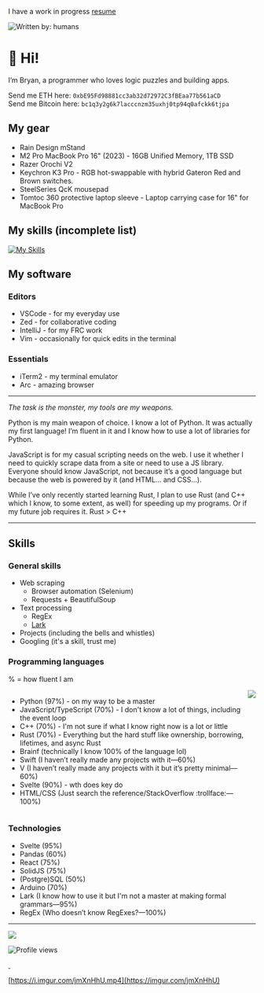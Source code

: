 <!-- I'm currently a high achooler looking for summer jobs/potential internships. Email me at [thatxliner at gmail dot com](mailto:thatxliner@gmail.com) -->

I have a work in progress [resume](https://thatxliner.github.io/resume/)

![Written by: humans](https://img.shields.io/badge/written_by-humans-limegreen)

# 👋 Hi!
I’m Bryan, a programmer who loves logic puzzles and building apps.

Send me ETH here: `0xbE95Fd98881cc3ab32d72972C3fBEaa77b561aCD`<br/>
Send me Bitcoin here: `bc1q3y2g6k7lacccnzm35uxhj0tp94q0afckk6tjpa`

## My gear

- Rain Design mStand
- M2 Pro MacBook Pro 16" (2023) - 16GB Unified Memory, 1TB SSD
- Razer Orochi V2
- Keychron K3 Pro - RGB hot-swappable with hybrid Gateron Red and Brown switches.
- SteelSeries QcK mousepad
- Tomtoc 360 protective laptop sleeve - Laptop carrying case for 16" for MacBook Pro

## My skills (incomplete list)

[![My Skills](https://skillicons.dev/icons?i=arduino,astro,atom,bootstrap,cpp,css,discord,git,github,html,js,md,py,raspberrypi,regex,rust,sass,sqlite,selenium,solidjs,svelte,tailwind,tauri,ts,vite)](https://skillicons.dev)

## My software

### Editors

- VSCode - for my everyday use
- Zed - for collaborative coding
- IntelliJ - for my FRC work
- Vim - occasionally for quick edits in the terminal

### Essentials

- iTerm2 - my terminal emulator
- Arc - amazing browser

- - - -
*The task is the monster, my tools are my weapons.*

Python is my main weapon of choice. I know a lot of Python. It was actually my first language! I’m fluent in it and I know how to use a lot of libraries for Python.

JavaScript is for my casual scripting needs on the web. I use it whether I need to quickly scrape data from a site or need to use a JS library. Everyone should know JavaScript, not because it’s a good language but because the web is powered by it (and HTML… and CSS…).

While I’ve only recently started learning Rust, I plan to use Rust (and C++ which I know, to some extent, as well) for speeding up my programs. Or if my future job requires it. Rust > C++
- - - -

## Skills



### General skills

- Web scraping
	- Browser automation (Selenium)
	- Requests + BeautifulSoup
- Text processing
	- RegEx
	- [Lark](https://github.com/lark-parser/lark)
- Projects (including the bells and whistles)
- Googling (it's a skill, trust me)

### Programming languages

% = how fluent I am
<div style="display: flex; justify-content: space-evenly;">
<ul>
<li>Python (97%) - on my way to be a master</li>
<li>JavaScript/TypeScript (70%) - I don't know a lot of things, including the event loop</li>
<li>C++ (70%) - I'm not sure if what I know right now is a lot or little</li>
<li>Rust (70%) - Everything but the hard stuff like ownership, borrowing, lifetimes, and async Rust</li>
<li>Brainf (technically I know 100% of the language lol)</li>
<li>Swift (I haven’t really made any projects with it—60%)</li>
<li>V (I haven’t really made any projects with it but it’s pretty minimal—60%)</li>
<li>Svelte (90%) - wth does key do</li>
<li>HTML/CSS (Just search the reference/StackOverflow :trollface:—100%)</li>
</ul>
<a style="float: right;" href="https://github.com/anuraghazra/github-readme-stats"><img src="https://github-readme-stats.vercel.app/api/top-langs/?username=ThatXliner&langs_count=8"/></a>
</div>


### Technologies

- Svelte (95%)
- Pandas (60%)
- React (75%)
- SolidJS (75%)
- (Postgre)SQL (50%)
- Arduino (70%)
- Lark (I know how to use it but I'm not a master at making formal grammars—95%)
- RegEx (Who doesn’t know RegExes?—100%)

[c sucks]: https://eev.ee/blog/2016/12/01/lets-stop-copying-c/

---

<a href="https://github.com/anuraghazra/github-readme-stats"><img src="https://github-readme-stats.vercel.app/api?username=ThatXliner&show_icons=true&theme=dracula"/></a>

![Profile views](https://gpvc.arturio.dev/ThatXliner)  

<a rel="me" href="https://mas.to/@thatxliner">&nbsp;</a>

<!--
**ThatXliner/ThatXliner** is a ✨ _special_ ✨ repository because its `README.md` (this file) appears on your GitHub profile.

Here are some ideas to get you started:

- 🔭 I’m currently working on ...
- 🌱 I’m currently learning ...
- 👯 I’m looking to collaborate on ...
- 🤔 I’m looking for help with ...
- 💬 Ask me about ...
- 📫 How to reach me: ...
- 😄 Pronouns: ...
- ⚡ Fun fact: ...
-->

[https://i.imgur.com/jmXnHhU.mp4](https://imgur.com/jmXnHhU)
